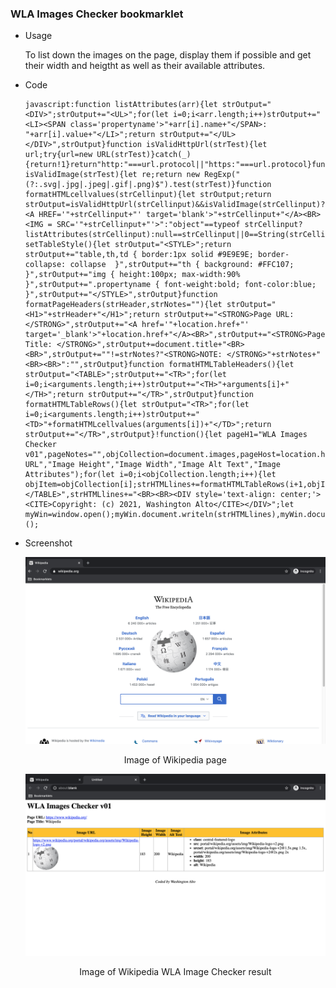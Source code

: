 ### WLA Images Checker bookmarklet

  * Usage 

    To list down the images on the page, display them if possible and get their width and heigtht as well as their available attributes.
    
  * Code  

    ```
    javascript:function listAttributes(arr){let strOutput="<DIV>";strOutput+="<UL>";for(let i=0;i<arr.length;i++)strOutput+="<LI><SPAN class='propertyname'>"+arr[i].name+"</SPAN>: "+arr[i].value+"</LI>";return strOutput+="</UL></DIV>",strOutput}function isValidHttpUrl(strTest){let url;try{url=new URL(strTest)}catch(_){return!1}return"http:"===url.protocol||"https:"===url.protocol}function isValidImage(strTest){let re;return new RegExp("(?:.svg|.jpg|.jpeg|.gif|.png)$").test(strTest)}function formatHTMLcellvalues(strCellinput){let strOutput;return strOutput=isValidHttpUrl(strCellinput)&&isValidImage(strCellinput)?"<A HREF='"+strCellinput+"' target='blank'>"+strCellinput+"</A><BR><IMG = SRC='"+strCellinput+"'>":"object"==typeof strCellinput?listAttributes(strCellinput):null==strCellinput||0==String(strCellinput).trim().length?"":String(strCellinput).trim(),strOutput}function setTableStyle(){let strOutput="<STYLE>";return strOutput+="table,th,td { border:1px solid #9E9E9E; border-collapse: collapse  }",strOutput+="th { background: #FFC107; }",strOutput+="img { height:100px; max-width:90% }",strOutput+=".propertyname { font-weight:bold; font-color:blue; }",strOutput+="</STYLE>",strOutput}function formatPageHeaders(strHeader,strNotes=""){let strOutput="<H1>"+strHeader+"</H1>";return strOutput+="<STRONG>Page URL: </STRONG>",strOutput+="<A href='"+location.href+"' target='_blank'>"+location.href+"</A><BR>",strOutput+="<STRONG>Page Title: </STRONG>",strOutput+=document.title+"<BR><BR>",strOutput+=""!=strNotes?"<STRONG>NOTE: </STRONG>"+strNotes+"<BR><BR>":"",strOutput}function formatHTMLTableHeaders(){let strOutput="<TABLE>";strOutput+="<TR>";for(let i=0;i<arguments.length;i++)strOutput+="<TH>"+arguments[i]+"</TH>";return strOutput+="</TR>",strOutput}function formatHTMLTableRows(){let strOutput="<TR>";for(let i=0;i<arguments.length;i++)strOutput+="<TD>"+formatHTMLcellvalues(arguments[i])+"</TD>";return strOutput+="</TR>",strOutput}!function(){let pageH1="WLA Images Checker v01",pageNotes="",objCollection=document.images,pageHost=location.host,strHTMLlines="";strHTMLlines+=setTableStyle(),strHTMLlines+=formatPageHeaders(pageH1,""),strHTMLlines+=formatHTMLTableHeaders("No","Image URL","Image Height","Image Width","Image Alt Text","Image Attributes");for(let i=0;i<objCollection.length;i++){let objItem=objCollection[i];strHTMLlines+=formatHTMLTableRows(i+1,objItem.src,objItem.height,objItem.width,objItem.alt,objItem.attributes)}strHTMLlines+="</TABLE>",strHTMLlines+="<BR><BR><DIV style='text-align: center;'><CITE>Copyright: (c) 2021, Washington Alto</CITE></DIV>";let myWin=window.open();myWin.document.writeln(strHTMLlines),myWin.document.close()}();
    ```
  * Screenshot  

    ![image of Wikipedia page](screenshots/Wikipedia.png)
      
    <p align=center>Image of Wikipedia page</p>

    ![image of WLA Image Checker result](screenshots/WLAImageCheckerOutput.png)

    <p align=center>Image of Wikipedia WLA Image Checker result</p>
